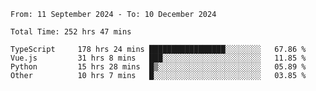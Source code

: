 <!--START_SECTION:waka-->

```abap
From: 11 September 2024 - To: 10 December 2024

Total Time: 252 hrs 47 mins

TypeScript     178 hrs 24 mins █████████████████░░░░░░░░   67.86 %
Vue.js         31 hrs 8 mins   ███░░░░░░░░░░░░░░░░░░░░░░   11.85 %
Python         15 hrs 28 mins  █▒░░░░░░░░░░░░░░░░░░░░░░░   05.89 %
Other          10 hrs 7 mins   █░░░░░░░░░░░░░░░░░░░░░░░░   03.85 %
```

<!--END_SECTION:waka-->
